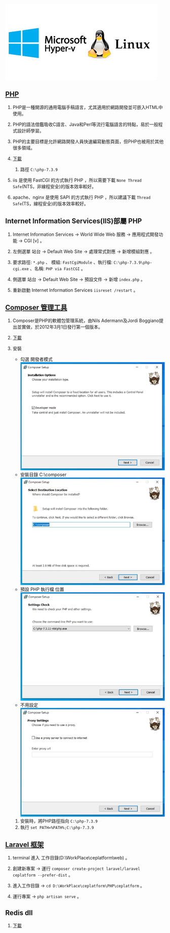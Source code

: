 
![](https://github.com/wdwd2233/Notes/blob/master/Linux/img/hyper-v.jpg?raw=true)


## [PHP](https://windows.php.net/)

1. PHP是一種開源的通用電腦手稿語言，尤其適用於網路開發並可嵌入HTML中使用。
2. PHP的語法借鑑吸收C語言、Java和Perl等流行電腦語言的特點，易於一般程式設計師學習。
3. PHP的主要目標是允許網路開發人員快速編寫動態頁面，但PHP也被用於其他很多領域。

4. [下載](https://windows.php.net/download/)

	1. 路徑 `C:\php-7.3.9`

5. iis 是使用 FastCGI 的方式執行 PHP ，所以需要下載 `None Thread Safe`(NTS，非線程安全)的版本效率較好。
6. apache、nginx 是使用 SAPI 的方式執行 PHP ，所以建議下載 `Thread Safe`(TS，線程安全)的版本效率較好。

## Internet Information Services(IIS)部屬 PHP

1. Internet Information Services → World Wide Web 服務 → 應用程式開發功能 → CGI [v] 。

2. 左側選單 站台 → Default Web Site → 處理常式對應 → 新增模組對應 。

3. 要求路徑: `*.php` 、  模組: `FastCgiModule` 、執行檔: `C:\php-7.3.9\php-cgi.exe` 、名稱: `PHP via FastCGI` 。

4. 側選單 站台 → Default Web Site → 預設文件 → 新增 `index.php` 。

5. 重新啟動 Internet Information Services `iisreset /restart` 。


## [Composer 管理工具](https://getcomposer.org/)

1. Composer是PHP的軟體包管理系統，由Nils Adermann及Jordi Boggiano提出並實做，於2012年3月1日發行第一個版本。

2. [下載](https://getcomposer.org/Composer-Setup.exe)

3. 安裝 
	 * 勾選 開發者模式
		![](https://github.com/wdwd2233/Notes/blob/master/PHP/images/1583004775531.jpg?raw=true)
	 * 安裝目錄 C:\composer
		![](https://github.com/wdwd2233/Notes/blob/master/PHP/images/1583004821347.jpg?raw=true)
	 * 預設 PHP 執行檔 位置
		![](https://github.com/wdwd2233/Notes/blob/master/PHP/images/1583004832881.jpg?raw=true)
	 * 不用設定
		![](https://github.com/wdwd2233/Notes/blob/master/PHP/images/1583004844032.jpg?raw=true)


	1. 安裝時，將PHP路徑指向 `C:\php-7.3.9`
	2. 執行 `set PATH=%PATH%;C:\php-7.3.9`



## [Laravel 框架](https://laravel.tw/docs/4.2/quick)

1. terminal 進入 工作目錄(D:\WorkPlace\ceplatform\web)  。

2. 創建新專案 → 運行 `composer create-project laravel/laravel ceplatform --prefer-dist` 。

3. 進入工作目錄 → `cd D:\WorkPlace\ceplatform\PHP\ceplatform`  。

4. 運行專案  → `php artisan serve` 。

## Redis dll 

1. [下載](https://pecl.php.net/package/redis)
